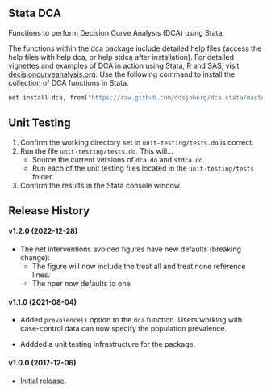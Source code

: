 ## Stata DCA

Functions to perform Decision Curve Analysis (DCA) using Stata.

The functions within the dca package include detailed help files (access the help files with help dca, or help stdca after installation).
For detailed vignettes and examples of DCA in action using Stata, R and SAS, visit [decisioncurveanalysis.org](decisioncurveanalysis.org).
Use the following command to install the collection of DCA functions in Stata. 

```stata
net install dca, from("https://raw.github.com/ddsjoberg/dca.stata/master/") replace
```

## Unit Testing

1. Confirm the working directory set in `unit-testing/tests.do` is correct.
1. Run the file `unit-testing/tests.do`. This will...
    - Source the current versions of `dca.do` and `stdca.do`.
    - Run each of the unit testing files located in the `unit-testing/tests` folder.
1. Confirm the results in the Stata console window.

## Release History

#### v1.2.0 (2022-12-28)

* The net interventions avoided figures have new defaults (breaking change):
  * The figure will now include the treat all and treat none reference lines.
  * The nper now defaults to one

#### v1.1.0 (2021-08-04)

* Added `prevalence()` option to the `dca` function. Users working with case-control data can now specify the population prevalence.

* Addded a unit testing infrastructure for the package.

#### v1.0.0 (2017-12-06)

* Initial release.
